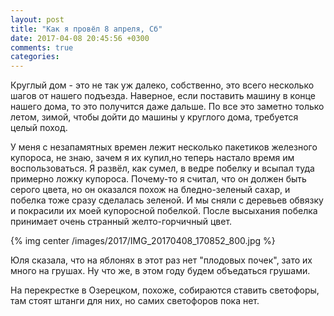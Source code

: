 ```yaml
---
layout: post
title: "Как я провёл 8 апреля, Сб"
date: 2017-04-08 20:45:56 +0300
comments: true
categories: 
---
```


Круглый дом - это не так уж далеко, собственно, это всего несколько шагов от нашего подъезда. Наверное, если поставить машину в конце нашего дома, то это получится даже дальше. По все это заметно только летом, зимой, чтобы дойти до машины у круглого дома, требуется целый поход.



У меня с незапамятных времен лежит несколько пакетиков железного купороса, не знаю, зачем я их купил,но теперь настало время им воспользоваться. Я развёл, как сумел, в ведре побелку и всыпал туда примерно ложку купороса. Почему-то я считал, что он должен быть серого цвета, но он оказался похож на бледно-зеленый сахар, и побелка тоже сразу сделалась зеленой. И мы сняли с деревьев обвязку и покрасили их моей купоросной побелкой. После высыхания побелка принимает очень странный желто-горчичный цвет.

{% img center /images/2017/IMG_20170408_170852_800.jpg %}

Юля сказала, что на яблонях в этот раз нет "плодовых почек", зато их много на грушах. Ну что же, в этом году будем объедаться грушами.

На перекрестке в Озерецком, похоже, собираются ставить светофоры, там стоят штанги для них, но самих светофоров пока нет.